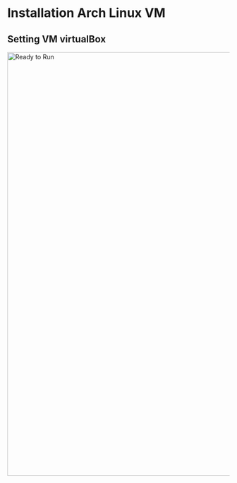 # Installation Arch Linux VM
## Setting VM virtualBox
<img width="960" alt="Ready to Run" src="https://user-images.githubusercontent.com/114501322/197843056-83f5780e-6072-47d8-b496-df727bb1802d.png">
